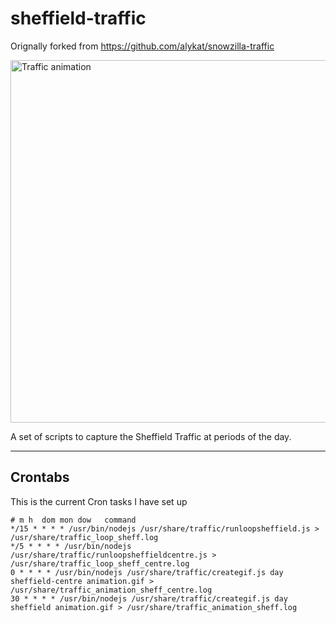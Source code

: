# sheffield-traffic

Orignally forked from https://github.com/alykat/snowzilla-traffic

<img src="http://sheffield-traffic.point.ly/sheffield/all_animation.gif" alt="Traffic animation" width="580px" />

A set of scripts to capture the Sheffield Traffic at periods of the day.

----------

## Crontabs

This is the current Cron tasks I have set up

```
# m h  dom mon dow   command
*/15 * * * * /usr/bin/nodejs /usr/share/traffic/runloopsheffield.js > /usr/share/traffic_loop_sheff.log
*/5 * * * * /usr/bin/nodejs /usr/share/traffic/runloopsheffieldcentre.js > /usr/share/traffic_loop_sheff_centre.log
0 * * * * /usr/bin/nodejs /usr/share/traffic/creategif.js day sheffield-centre animation.gif > /usr/share/traffic_animation_sheff_centre.log
30 * * * * /usr/bin/nodejs /usr/share/traffic/creategif.js day sheffield animation.gif > /usr/share/traffic_animation_sheff.log

```
